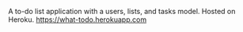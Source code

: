 A to-do list application with a users, lists, and tasks model. Hosted on Heroku.
https://what-todo.herokuapp.com
